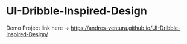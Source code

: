 # UI-Dribble-Inspired-Design

Demo Project link here -> https://andres-ventura.github.io/UI-Dribble-Inspired-Design/
